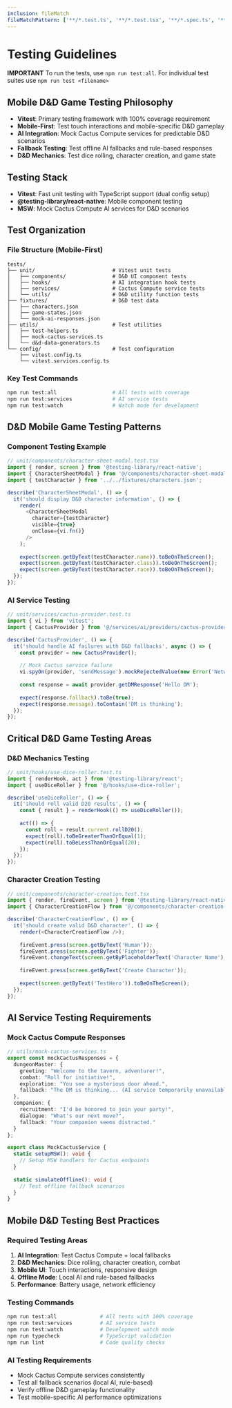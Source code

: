 ```yaml
---
inclusion: fileMatch
fileMatchPattern: ['**/*.test.ts', '**/*.test.tsx', '**/*.spec.ts', '**/*.spec.tsx', '**/playwright.config.ts', '**/vitest.config.ts', 'tests/**/*']
---
```


# Testing Guidelines

**IMPORTANT** To run the tests, use `npm run test:all`. For individual test suites use `npm run test <filename>`

## Mobile D&D Game Testing Philosophy
- **Vitest**: Primary testing framework with 100% coverage requirement
- **Mobile-First**: Test touch interactions and mobile-specific D&D gameplay
- **AI Integration**: Mock Cactus Compute services for predictable D&D scenarios
- **Fallback Testing**: Test offline AI fallbacks and rule-based responses
- **D&D Mechanics**: Test dice rolling, character creation, and game state

## Testing Stack
- **Vitest**: Fast unit testing with TypeScript support (dual config setup)
- **@testing-library/react-native**: Mobile component testing
- **MSW**: Mock Cactus Compute AI services for D&D scenarios

## Test Organization

### File Structure (Mobile-First)
```
tests/
├── unit/                         # Vitest unit tests
│   ├── components/               # D&D UI component tests
│   ├── hooks/                    # AI integration hook tests
│   ├── services/                 # Cactus Compute service tests
│   └── utils/                    # D&D utility function tests
├── fixtures/                     # D&D test data
│   ├── characters.json
│   ├── game-states.json
│   └── mock-ai-responses.json
├── utils/                        # Test utilities
│   ├── test-helpers.ts
│   ├── mock-cactus-services.ts
│   └── d&d-data-generators.ts
└── config/                       # Test configuration
    ├── vitest.config.ts
    └── vitest.services.config.ts
```

### Key Test Commands
```bash
npm run test:all                  # All tests with coverage
npm run test:services             # AI service tests
npm run test:watch                # Watch mode for development
```

## D&D Mobile Game Testing Patterns

### Component Testing Example
```typescript
// unit/components/character-sheet-modal.test.tsx
import { render, screen } from '@testing-library/react-native';
import { CharacterSheetModal } from '@/components/character-sheet-modal';
import { testCharacter } from '../../fixtures/characters.json';

describe('CharacterSheetModal', () => {
  it('should display D&D character information', () => {
    render(
      <CharacterSheetModal 
        character={testCharacter} 
        visible={true} 
        onClose={vi.fn()} 
      />
    );
    
    expect(screen.getByText(testCharacter.name)).toBeOnTheScreen();
    expect(screen.getByText(testCharacter.class)).toBeOnTheScreen();
    expect(screen.getByText(testCharacter.race)).toBeOnTheScreen();
  });
});
```

### AI Service Testing
```typescript
// unit/services/cactus-provider.test.ts
import { vi } from 'vitest';
import { CactusProvider } from '@/services/ai/providers/cactus-provider';

describe('CactusProvider', () => {
  it('should handle AI failures with D&D fallbacks', async () => {
    const provider = new CactusProvider();
    
    // Mock Cactus service failure
    vi.spyOn(provider, 'sendMessage').mockRejectedValue(new Error('Network error'));
    
    const response = await provider.getDMResponse('Hello DM');
    
    expect(response.fallback).toBe(true);
    expect(response.message).toContain('DM is thinking');
  });
});
```

## Critical D&D Game Testing Areas

### D&D Mechanics Testing
```typescript
// unit/hooks/use-dice-roller.test.ts
import { renderHook, act } from '@testing-library/react';
import { useDiceRoller } from '@/hooks/use-dice-roller';

describe('useDiceRoller', () => {
  it('should roll valid D20 results', () => {
    const { result } = renderHook(() => useDiceRoller());
    
    act(() => {
      const roll = result.current.rollD20();
      expect(roll).toBeGreaterThanOrEqual(1);
      expect(roll).toBeLessThanOrEqual(20);
    });
  });
});
```

### Character Creation Testing
```typescript
// unit/components/character-creation.test.tsx
import { render, fireEvent, screen } from '@testing-library/react-native';
import { CharacterCreationFlow } from '@/components/character-creation-flow';

describe('CharacterCreationFlow', () => {
  it('should create valid D&D character', () => {
    render(<CharacterCreationFlow />);
    
    fireEvent.press(screen.getByText('Human'));
    fireEvent.press(screen.getByText('Fighter'));
    fireEvent.changeText(screen.getByPlaceholderText('Character Name'), 'TestHero');
    
    fireEvent.press(screen.getByText('Create Character'));
    
    expect(screen.getByText('TestHero')).toBeOnTheScreen();
  });
});
```

## AI Service Testing Requirements

### Mock Cactus Compute Responses
```typescript
// utils/mock-cactus-services.ts
export const mockCactusResponses = {
  dungeonMaster: {
    greeting: "Welcome to the tavern, adventurer!",
    combat: "Roll for initiative!",
    exploration: "You see a mysterious door ahead.",
    fallback: "The DM is thinking... (AI service temporarily unavailable)"
  },
  companion: {
    recruitment: "I'd be honored to join your party!",
    dialogue: "What's our next move?",
    fallback: "Your companion seems distracted."
  }
};

export class MockCactusService {
  static setupMSW(): void {
    // Setup MSW handlers for Cactus endpoints
  }
  
  static simulateOffline(): void {
    // Test offline fallback scenarios
  }
}
```

## Mobile D&D Testing Best Practices

### Required Testing Areas
1. **AI Integration**: Test Cactus Compute + local fallbacks
2. **D&D Mechanics**: Dice rolling, character creation, combat
3. **Mobile UI**: Touch interactions, responsive design
4. **Offline Mode**: Local AI and rule-based fallbacks
5. **Performance**: Battery usage, network efficiency

### Testing Commands
```bash
npm run test:all              # All tests with 100% coverage
npm run test:services         # AI service tests
npm run test:watch            # Development watch mode
npm run typecheck             # TypeScript validation
npm run lint                  # Code quality checks
```

### AI Testing Requirements
- Mock Cactus Compute services consistently
- Test all fallback scenarios (local AI, rule-based)
- Verify offline D&D gameplay functionality
- Test mobile-specific AI performance optimizations